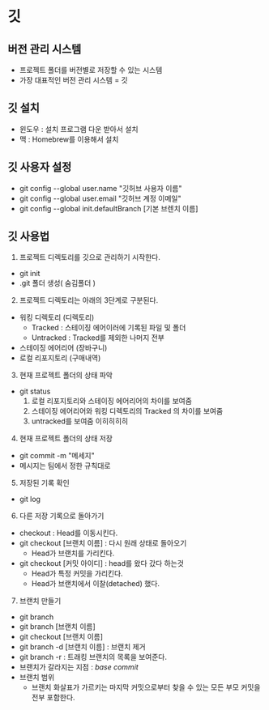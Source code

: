 # 깃

## 버전 관리 시스템
- 프로젝트 폴더를 버전별로 저장할 수 있는 시스템
- 가장 대표적인 버전 관리 시스템 = 깃

## 깃 설치
- 윈도우 : 설치 프로그램 다운 받아서 설치
- 맥 : Homebrew를 이용해서 설치

## 깃 사용자 설정
- git config --global user.name "깃허브 사용자 이름"
- git config --global user.email "깃허브 계정 이메일"
- git config --global init.defaultBranch [기본 브렌치 이름]

## 깃 사용법
1. 프로젝트 디렉토리를 깃으로 관리하기 시작한다.
  - git init
  - .git 폴더 생성( 숨김폴더 )

2. 프로젝트 디렉토리는 아래의 3단계로 구분된다.
  - 워킹 디렉토리 (디렉토리)
    - Tracked : 스테이징 에어이러에 기록된 파일 및 폴더
    - Untracked : Tracked를 제외한 나머지 전부
  - 스테이징 에어리어 (장바구니)
  - 로컬 리포지토리 (구매내역)

3. 현재 프로젝트 폴더의 상태 파악
  - git status
    1. 로컬 리포지토리와 스테이징 에어리어의 차이를 보여줌
    2. 스테이징 에어리어와 워킹 디렉토리의 Tracked 의 차이를 보여줌
    3. untracked를 보여줌 이히히히히

4. 현재 프로젝트 폴더의 상태 저장
  - git commit -m "메세지"
  - 메시지는 팀에서 정한 규칙대로

5. 저장된 기록 확인
  - git log

6. 다른 저장 기록으로 돌아가기
  - checkout : Head를 이동시킨다.
  - git checkout [브랜치 이름] : 다시 원래 상태로 돌아오기
    - Head가 브랜치를 가리킨다.
  - git checkout [커밋 아이디] : head를 왔다 갔다 하는것
    - Head가 특정 커밋을 가리킨다.
    - Head가 브랜치에서 이찰(detached) 했다.


7. 브랜치 만들기
  - git branch
  - git branch [브랜치 이름]
  - git checkout [브랜치 이름]
  - git branch -d [브랜치 이름] : 브랜치 제거
  - git branch -r  : 트래킹 브랜치의 목록을 보여준다.
  - 브랜치가 갈라지는 지점 : *base commit*
  - 브랜치 범위
    - 브랜치 화살표가 가르키는 마지막 커밋으로부터 찾을 수 있는 모든 부모 커밋을 전부 포함한다.